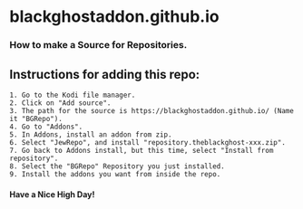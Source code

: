 # blackghostaddon.github.io
### How to make a Source for Repositories.

## Instructions for adding this repo:

    1. Go to the Kodi file manager.
    2. Click on "Add source".
    3. The path for the source is https://blackghostaddon.github.io/ (Name it "BGRepo").
    4. Go to "Addons".
    5. In Addons, install an addon from zip. 
    6. Select "JewRepo", and install "repository.theblackghost-xxx.zip".
    7. Go back to Addons install, but this time, select "Install from repository".
    8. Select the "BGRepo" Repository you just installed.
    9. Install the addons you want from inside the repo.

#### Have a Nice High Day!

